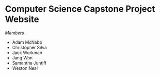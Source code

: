 # Computer Science Capstone Project Website

*Members*
- Adam McNabb
- Christopher Silva
- Jack Workman
- Jang Won
- Samantha Juntiff
- Weston Neal

